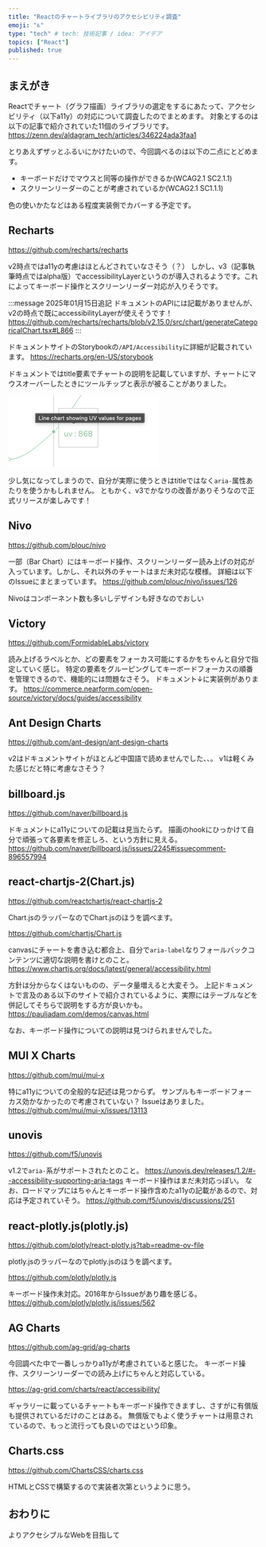 ```yaml
---
title: "Reactのチャートライブラリのアクセシビリティ調査"
emoji: "♿️"
type: "tech" # tech: 技術記事 / idea: アイデア
topics: ["React"]
published: true
---
```


## まえがき

Reactでチャート（グラフ描画）ライブラリの選定をするにあたって、アクセシビリティ（以下a11y）の対応について調査したのでまとめます。
対象とするのは以下の記事で紹介されていた11個のライブラリです。
https://zenn.dev/aldagram_tech/articles/346224ada3faa1

とりあえずザッとふるいにかけたいので、今回調べるのは以下の二点にとどめます。

- キーボードだけでマウスと同等の操作ができるか(WCAG2.1 SC2.1.1)
- スクリーンリーダーのことが考慮されているか(WCAG2.1 SC1.1.1)

色の使いかたなどはある程度実装側でカバーする予定です。

## Recharts

https://github.com/recharts/recharts

v2時点ではa11yの考慮はほとんどされていなさそう（？）
しかし、v3（記事執筆時点ではalpha版）でaccessibilityLayerというのが導入されるようです。これによってキーボード操作とスクリーンリーダー対応が入りそうです。

:::message
2025年01月15日追記
ドキュメントのAPIには記載がありませんが、v2の時点で既にaccessibilityLayerが使えそうです！
https://github.com/recharts/recharts/blob/v2.15.0/src/chart/generateCategoricalChart.tsx#L866
:::

ドキュメントサイトのStorybookの`/API/Accessibility`に詳細が記載されています。
https://recharts.org/en-US/storybook

ドキュメントではtitle要素でチャートの説明を記載していますが、チャートにマウスオーバーしたときにツールチップと表示が被ることがありました。

![ツールチップにタイトルの表示が被っている例](/images/20250111_search_react_chart_libs_a11y/title_over_tooltip.png)

少し気になってしまうので、自分が実際に使うときはtitleではなく`aria-`属性あたりを使うかもしれません。
ともかく、v3でかなりの改善がありそうなので正式リリースが楽しみです！

## Nivo

https://github.com/plouc/nivo

一部（Bar Chart）にはキーボード操作、スクリーンリーダー読み上げの対応が入っています。しかし、それ以外のチャートはまだ未対応な模様。
詳細は以下のIssueにまとまっています。
https://github.com/plouc/nivo/issues/126

Nivoはコンポーネント数も多いしデザインも好きなのでおしい

## Victory

https://github.com/FormidableLabs/victory

読み上げるラベルとか、どの要素をフォーカス可能にするかをちゃんと自分で指定していく感じ。
特定の要素をグルーピングしてキーボードフォーカスの順番を管理できるので、機能的には問題なさそう。
ドキュメント↓に実装例があります。
https://commerce.nearform.com/open-source/victory/docs/guides/accessibility

## Ant Design Charts

https://github.com/ant-design/ant-design-charts

v2はドキュメントサイトがほとんど中国語で読めませんでした、、。
v1は軽くみた感じだと特に考慮なさそう？

## billboard.js

https://github.com/naver/billboard.js

ドキュメントにa11yについての記載は見当たらず。
描画のhookにひっかけて自分で頑張って各要素を修正しろ、という方針に見える。
https://github.com/naver/billboard.js/issues/2245#issuecomment-896557994

## react-chartjs-2(Chart.js)

https://github.com/reactchartjs/react-chartjs-2

Chart.jsのラッパーなのでChart.jsのほうを調べます。

https://github.com/chartjs/Chart.js

canvasにチャートを書き込む都合上、自分で`aria-label`なりフォールバックコンテンツに適切な説明を書けとのこと。
https://www.chartjs.org/docs/latest/general/accessibility.html

方針は分からなくはないものの、データ量増えると大変そう。
上記ドキュメントで言及のある以下のサイトで紹介されているように、実際にはテーブルなどを併記してそちらで説明をする方が良いかも。
https://pauljadam.com/demos/canvas.html

なお、キーボード操作についての説明は見つけられませんでした。

## MUI X Charts

https://github.com/mui/mui-x

特にa11yについての全般的な記述は見つからず。
サンプルもキーボードフォーカス効かなかったので考慮されていない？
Issueはありました。
https://github.com/mui/mui-x/issues/13113

## unovis

https://github.com/f5/unovis

v1.2で`aria-`系がサポートされたとのこと。
https://unovis.dev/releases/1.2/#--accessibility-supporting-aria-tags
キーボード操作はまだ未対応っぽい。
なお、ロードマップにはちゃんとキーボード操作含めたa11yの記載があるので、対応は予定されていそう。
https://github.com/f5/unovis/discussions/251

## react-plotly.js(plotly.js)

https://github.com/plotly/react-plotly.js?tab=readme-ov-file

plotly.jsのラッパーなのでplotly.jsのほうを調べます。

https://github.com/plotly/plotly.js

キーボード操作未対応。2016年からIssueがあり趣を感じる。
https://github.com/plotly/plotly.js/issues/562

## AG Charts

https://github.com/ag-grid/ag-charts

今回調べた中で一番しっかりa11yが考慮されていると感じた。
キーボード操作、スクリーンリーダーでの読み上げにちゃんと対応している。

https://ag-grid.com/charts/react/accessibility/

ギャラリーに載っているチャートもキーボード操作できますし、さすがに有償版も提供されているだけのことはある。
無償版でもよく使うチャートは用意されているので、もっと流行っても良いのではという印象。

## Charts.css

https://github.com/ChartsCSS/charts.css

HTMLとCSSで構築するので実装者次第というように思う。

## おわりに

よりアクセシブルなWebを目指して
